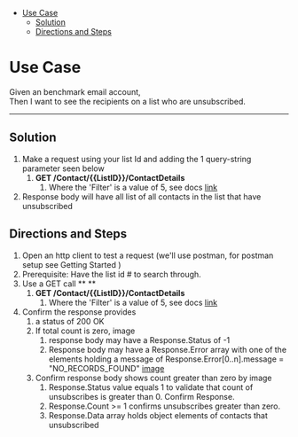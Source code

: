 - [Use Case](#use-case)
    - [Solution](#solution)
    - [Directions and Steps](#directions-and-steps)

# Use Case

Given an benchmark email account, \
Then I want to see the recipients on a list who are unsubscribed. 

---

## Solution

1.  Make a request using your list Id and adding the 1 query-string parameter seen below
    1.  **GET /Contact/{{ListID}}/ContactDetails**
        1.  Where the 'Filter' is a value of 5, see docs [link](https://developer.benchmarkemail.com/#efdb4a44-2a7b-92b5-f49c-d59239d4d0d7)
1.  Response body will have all list of all contacts in the list that have unsubscribed    

## Directions and Steps 

1.  Open an http client to test a request (we'll use postman, for postman setup see Getting Started )
1.  Prerequisite: Have the list id # to search through.
1.  Use a GET call ** **
    1.  **GET /Contact/{{ListID}}/ContactDetails**
        1.  Where the 'Filter' is a value of 5, see docs [link](https://developer.benchmarkemail.com/#efdb4a44-2a7b-92b5-f49c-d59239d4d0d7)
1.  Confirm the response provides 
    1.  a status of 200 OK 
    1.  If total count is zero, image 
        1.  response body may have a Response.Status of -1 
        1.  Response body may have a Response.Error array with one of the elements holding a message of Response.Error[0..n].message = "NO_RECORDS_FOUND"  [image](https://www.dropbox.com/s/uo04m2qrhijhg6q/2018-09-17_12-58-27.png?dl=0)
    1.  Confirm response body shows count greater than zero by image
        1.  Response.Status value equals 1 to validate that count of unsubscribes is greater than 0. Confirm Response.
        1.  Response.Count >= 1 confirms unsubscribes greater than zero.
        1.  Response.Data array holds object elements of contacts that unsubscribed